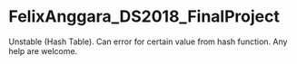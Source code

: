 # FelixAnggara_DS2018_FinalProject
Unstable (Hash Table). Can error for certain value from hash function. Any help are welcome.
